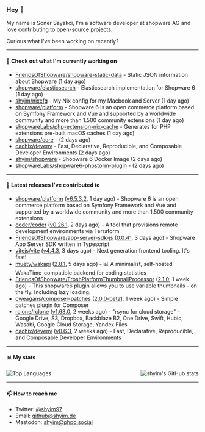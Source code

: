 ### Hey 👋

My name is Soner Sayakci, I'm a software developer at shopware AG and love contributing to open-source projects.

Curious what I've been working on recently?

---

#### 👷 Check out what I'm currently working on

- [FriendsOfShopware/shopware-static-data](https://github.com/FriendsOfShopware/shopware-static-data) - Static JSON information about Shopware (1 day ago)
- [shopware/elasticsearch](https://github.com/shopware/elasticsearch) - Elasticsearch implementation for Shopware 6 (1 day ago)
- [shyim/nixcfg](https://github.com/shyim/nixcfg) - My Nix config for my Macbook and Server (1 day ago)
- [shopware/platform](https://github.com/shopware/platform) - Shopware 6 is an open commerce platform based on Symfony Framework and Vue and supported by a worldwide community and more than 1.500 community extensions (1 day ago)
- [shopwareLabs/php-extension-nix-cache](https://github.com/shopwareLabs/php-extension-nix-cache) - Generates for PHP extensions pre-built macOS caches (1 day ago)
- [shopware/core](https://github.com/shopware/core) -  (2 days ago)
- [cachix/devenv](https://github.com/cachix/devenv) - Fast, Declarative, Reproducible, and Composable Developer Environments (2 days ago)
- [shyim/shopware](https://github.com/shyim/shopware) - Shopware 6 Docker Image (2 days ago)
- [shopwareLabs/shopware6-phpstorm-plugin](https://github.com/shopwareLabs/shopware6-phpstorm-plugin) -  (2 days ago)

---

#### 🔭 Latest releases I've contributed to

- [shopware/platform](https://github.com/shopware/platform) ([v6.5.3.2](https://github.com/shopware/platform/releases/tag/v6.5.3.2), 1 day ago) - Shopware 6 is an open commerce platform based on Symfony Framework and Vue and supported by a worldwide community and more than 1.500 community extensions
- [coder/coder](https://github.com/coder/coder) ([v0.26.1](https://github.com/coder/coder/releases/tag/v0.26.1), 2 days ago) - A tool that provisions remote development environments via Terraform
- [FriendsOfShopware/app-server-sdk-js](https://github.com/FriendsOfShopware/app-server-sdk-js) ([0.0.41](https://github.com/FriendsOfShopware/app-server-sdk-js/releases/tag/0.0.41), 3 days ago) - Shopware App Server SDK written in Typescript
- [vitejs/vite](https://github.com/vitejs/vite) ([v4.4.3](https://github.com/vitejs/vite/releases/tag/v4.4.3), 3 days ago) - Next generation frontend tooling. It&#39;s fast!
- [muety/wakapi](https://github.com/muety/wakapi) ([2.8.1](https://github.com/muety/wakapi/releases/tag/2.8.1), 5 days ago) - 📊 A minimalist, self-hosted WakaTime-compatible backend for coding statistics
- [FriendsOfShopware/FroshPlatformThumbnailProcessor](https://github.com/FriendsOfShopware/FroshPlatformThumbnailProcessor) ([2.1.0](https://github.com/FriendsOfShopware/FroshPlatformThumbnailProcessor/releases/tag/2.1.0), 1 week ago) - This shopware6 plugin allows you to use variable thumbnails - on the fly. Including lazy loading.
- [cweagans/composer-patches](https://github.com/cweagans/composer-patches) ([2.0.0-beta1](https://github.com/cweagans/composer-patches/releases/tag/2.0.0-beta1), 1 week ago) - Simple patches plugin for Composer
- [rclone/rclone](https://github.com/rclone/rclone) ([v1.63.0](https://github.com/rclone/rclone/releases/tag/v1.63.0), 2 weeks ago) - &#34;rsync for cloud storage&#34; - Google Drive, S3, Dropbox, Backblaze B2, One Drive, Swift, Hubic, Wasabi, Google Cloud Storage, Yandex Files
- [cachix/devenv](https://github.com/cachix/devenv) ([v0.6.3](https://github.com/cachix/devenv/releases/tag/v0.6.3), 2 weeks ago) - Fast, Declarative, Reproducible, and Composable Developer Environments

---

#### 📊 My stats

<img align="right" alt="shyim's GitHub stats" src="https://github-readme-stats.vercel.app/api?username=shyim&count_private=1&show_icons=true&" />

![Top Languages](https://github-readme-stats.vercel.app/api/top-langs/?username=shyim)

---

#### 📫 How to reach me

- Twitter: [@shyim97](https://twitter.com/shyim97)
- Email: [github@shyim.de](mailto://github@shyim.de)
- Mastodon: <a rel="me" href="https://phpc.social/@shyim">shyim@phpc.social</a>
